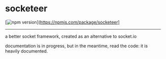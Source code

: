 socketeer
===

[![npm version](https://img.shields.io/npm/v/socketeer.svg?style=flat-square)](https://npmjs.com/package/socketeer]

---

a better socket framework, created as an alternative to socket.io

documentation is in progress, but in the meantime, read the code: it is heavily documented.
